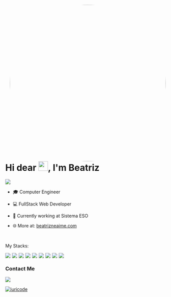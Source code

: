 <img align="right" height="490em" style="border-radius: 50% !important;" src="https://github.com/user-attachments/assets/c1c52d04-3e22-442b-ae2f-223c12b949b0"/>


<h1 align="left">
  Hi dear <img src="https://raw.githubusercontent.com/kaueMarques/kaueMarques/master/hi.gif" width="30px"/>, I'm Beatriz
</h1>

<p align="left">
  <img src="https://komarev.com/ghpvc/?username=BeatrizNeaime&color=05122A" alt"Profile Views" /> 
</p>

- 🎓 Computer Engineer

- 💻 FullStack Web Developer

- 🚀 Currently working at Sistema ESO

- 🌐 More at: [beatrizneaime.com](https://www.beatrizneaime.com)

<br>

<p>
  My Stacks:
</p>

<div style="display: flex; gap: 5px">
<img src="https://img.shields.io/badge/JavaScript-05122A?logo=javascript"/>
<img src="https://img.shields.io/badge/HTML5-05122A?logo=html5"/>
<img src="https://img.shields.io/badge/CSS3-05122A?logo=css3"/>
<img src="https://img.shields.io/badge/React-05122A?logo=react"/>
<img src="https://img.shields.io/badge/VueJS-05122A?logo=vuedotjs"/>
<img src="https://img.shields.io/badge/NodeJS-05122A?logo=nodedotjs"/>
<img src="https://img.shields.io/badge/CSharp-05122A?logo=csharp"/>
<img src="https://img.shields.io/badge/MySQL-05122A?logo=mysql"/>
<img src="https://img.shields.io/badge/MongoDB-05122A?logo=mongodb"/>
</div>

<h3>
  Contact Me
</h3>

<a href="https://www.linkedin.com/in/beatriz-neaime-1564b51b1/" target="_blank">
  <img src="https://img.shields.io/badge/BeatrizNeaime-05122A?logo=linkedin"/>
</a>

[![iuricode](https://github-readme-stats.vercel.app/api/top-langs/?username=BeatrizNeaime&hide=html&layout=compact&theme=dracula)](https://github.com/anuraghazra/github-readme-stats)
